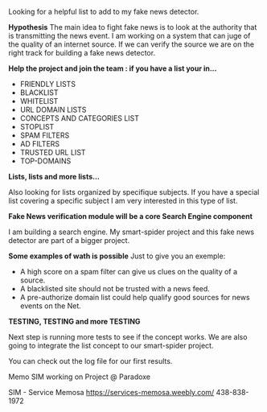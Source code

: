 
Looking for a helpful list to add to my fake news detector.

**Hypothesis**
The main idea to fight fake news is to look at the authority
that is transmitting the news event. I am working on a system
that can juge of the quality of an internet source. If we can
verify the source we are on the right track for building a
fake news detector.

**Help the project and join the team :
  if you have a list your in...**

- FRIENDLY LISTS
- BLACKLIST
- WHITELIST
- URL DOMAIN LISTS
- CONCEPTS AND CATEGORIES LIST
- STOPLIST
- SPAM FILTERS
- AD FILTERS
- TRUSTED URL LIST  
- TOP-DOMAINS

**Lists, lists and more lists...**

Also looking for lists organized by specifique subjects.
If you have a special list covering a specific subject I
am very interested in this type of list.

**Fake News verification module will be a
core Search Engine component**

I am building a search engine. My smart-spider project and
this fake news detector are part of a bigger project.

**Some examples of wath is possible**
Just to give you an exemple:

- A high score on a spam filter can give us clues on the quality of a source.
- A blacklisted site should not be trusted with a news feed.
- A pre-authorize domain list could help qualify good sources for news
events on the Net.

**TESTING, TESTING and more TESTING**

Next step is running more tests to see if the concept works. We are also going to integrate the list concept to our smart-spider project.

You can check out the log file for our first results.

Memo SIM working
on Project @ Paradoxe

SIM - Service Memosa
https://services-memosa.weebly.com/
438-838-1972
